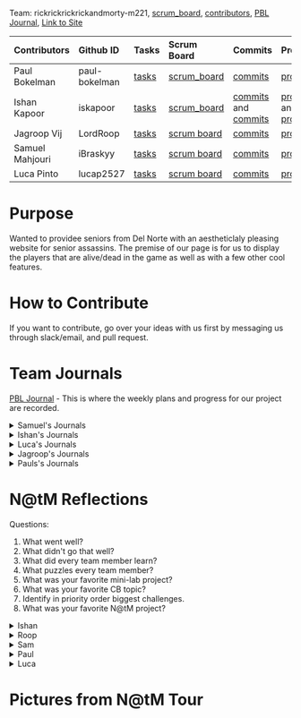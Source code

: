 

Team: rickrickrickrickandmorty-m221, [scrum_board](https://github.com/paul-bokelman/m221/projects/1), [contributors](https://github.com/paul-bokelman/m221/graphs/contributors), [PBL Journal](https://docs.google.com/document/d/18HXRgCK03j-oEDDNULipVbmPbQST__IhFfyIKpCGtlQ/edit?usp=sharing), [Link to Site](http://m221.tk/)

| Contributors            | Github ID       | Tasks  | Scrum Board | Commits | Profile |
| :------------   |:--------------- | :----- | :---------- | :------ | :------ |
| Paul Bokelman   | paul-bokelman | [tasks](https://github.com/paul-bokelman/m221/issues?q=is%3Aopen+assignee%3Apaul-bokelman)  | [scrum_board](https://github.com/paul-bokelman/m221/projects/1?card_filter_query=assignee%3Apaul-bokelman) | [commits](https://github.com/paul-bokelman/m221/commits?author=paul-bokelman) | [profile](https://github.com/paul-bokelman) |
| Ishan Kapoor    | iskapoor      | [tasks](https://github.com/paul-bokelman/m221/issues?q=is%3Aopen+assignee%3Aiskapoor)       | [scrum_board](https://github.com/paul-bokelman/m221/projects/1?card_filter_query=assignee%3Aiskapoor) | [commits](https://github.com/paul-bokelman/m221/commits?author=iskapoor) and [commits](https://github.com/paul-bokelman/m221/commits?author=Eshan21) | [profile](https://github.com/iskapoor) and [profile](https://github.com/Eshan21)|
| Jagroop Vij     | LordRoop      | [tasks](https://github.com/paul-bokelman/m221/issues?q=is%3Aopen+assignee%3ALordRoop)       | [scrum board](https://github.com/paul-bokelman/m221/projects/1?card_filter_query=assignee%3Alordroop) | [commits](https://github.com/paul-bokelman/m221/commits?author=LordRoop) | [profile](https://github.com/LordRoop) |
| Samuel Mahjouri | iBraskyy      | [tasks](https://github.com/paul-bokelman/m221/issues?q=is%3Aopen+assignee%3AiBraskyy)       | [scrum board](https://github.com/paul-bokelman/m221/projects/1?card_filter_query=assignee%3AiBraskyy) | [commits](https://github.com/paul-bokelman/m221/commits?author=iBraskyy) | [profile](https://github.com/iBraskyy) |
| Luca Pinto      | lucap2527     | [tasks](https://github.com/paul-bokelman/m221/issues?q=is%3Aopen+assignee%3Alucap2527)      | [scrum board](https://github.com/paul-bokelman/m221/projects/1?card_filter_query=assignee%3Alucap2527) | [commits](https://github.com/paul-bokelman/m221/commits?author=luca2527) | [profile](https://github.com/lucap2527) |


# Purpose

Wanted to providee seniors from Del Norte with an aestheticlaly pleasing website for senior assassins. The premise of our page is for us to display the players that are alive/dead in the game as well as with a few other cool features. 

# How to Contribute

If you want to contribute, go over your ideas with us first by messaging us through slack/email, and pull request.

# Team Journals


[PBL Journal](https://docs.google.com/document/d/18HXRgCK03j-oEDDNULipVbmPbQST__IhFfyIKpCGtlQ/edit?usp=sharing) - This is where the weekly plans and progress for our project are recorded.

<details>
<summary>Samuel's Journals</summary>
<br>

[Sam's Test Corrections Journal](https://docs.google.com/document/d/1J4m888ltQZlV-p-JNlWyx65KKhqEcEW78RdUCDcRjAw/edit?usp=sharing)

[Sam's Tech Talk Notes Journal](https://docs.google.com/document/d/13WPnSnMtUL4bnp5dOZ6WDeoVuI1OcW0uZbBc3tLvT2U/edit?usp=sharing)

</details>

<details>
<summary>Ishan's Journals</summary>
<br>

[Ishan Kapoor's Journal](https://docs.google.com/document/d/1bvbj6aZrAFg77SxrK15v2gJzfe5qRikamzlIsG5Nwc8/edit?usp=sharing)
  
</details>

</details>

<details>
<summary>Luca's Journals</summary>
<br>

[Luca Pinto Journal](https://docs.google.com/document/d/1o6jel5V2YsOTTnGLbwFYh2T1PtHx-hJ2KlFS8i6V_qs/edit?usp=sharing)

</details>

<details>
<summary>Jagroop's Journals</summary>
<br>

[Jagroop's Tech Talk Notes](https://docs.google.com/document/d/1IRCmN5pN-XwPg-95OPInClvOLiPKVoRwjU31HO49Sus/edit)

[Jagroop's Ticket of the Week](https://github.com/paul-bokelman/m221/issues/8)
  
</details>

<details>
<summary>Pauls's Journals</summary>
<br>
 
[Paul's Journal](https://docs.google.com/document/d/12QFLbm3LEl3rWMRoM3ZKEnSf0CLwelTJDJ3ESmEY55M/edit#heading=h.pkw01rg8bsdy)
  
</details>
  




</details>

# N@tM Reflections
  
 Questions:
1. What went well?
2. What didn't go that well?
3. What did every team member learn?
4. What puzzles every team member?
5. What was your favorite mini-lab project?
6. What was your favorite CB topic?
7. Identify in priority order biggest challenges.
8. What was your favorite N@tM project?

<details>
<summary>Ishan</summary>
<br>
  
  1. Despite our struggles across the Tri, we were able to create a finished product with a database, leaderboard, and alive/dead players page present. While it wasn't what we all expected, we did end up with a completed product and many key features are present, we were able to effectively combine the different aspects of our idea into a website format and code it in a clean and modular manner.
  2. A lot. We weren't able to coordinate at all for most of the trimester and my commits weren't counting (despite getting that fixed a few weeks in). We also ran into compilation issues and many people didn't finish the work they should have as they were messing off with low expectations as they are seniors. Overall, our team lacked working teammates and due to no one trying to work, there wasn't much work to coordinate. As such, despite my attempts, our product was far from the completed work we envisioned.
  3. I personally learned a lot about how to manage a team and try to get ineffective teammates working, through my growth mindset, near the end, we were about to coordinate and finish the presentation on our project together as a team. Roop learned how a site works in the backend and gained valuable experience in how to deploy a java site.
  4. There was a build error in maven when we tried to compile the site recently. Through the efforts of Roop, it was eventually resolved but we did struggle with it for a while.
  5. ASCII Art Lab
  6. Unit 9
  7. Learning Thymeleaf, Communication with Team, Working on PBL, Helping with Deployment
  8. Art project by Logan Brown in Design Mixed Media
  
  
</details>
  <details>
<summary>Roop</summary>
<br>
  
  1. Our project turned out very clean and polished
  2. Our communication within the group was not stellar. It definitely needed work
  3. I personally learned about the backend of websites, and how to run them. I think we all learned a bit more on how maven works and how it interacts w the code in our project deployment
  4. We were all not sure why we were getting a build error in maven. Using the tekari wrapper fixed it but we are still not sure why it wouldn't build
  5. grayscale
  6. Unit 5 was my favorite because it was the easiest to understand
  7. Deployment (I kinda made this one harder than it needed to be), Communication with the Team, Working on PBL, Collegeboard
  8. There was a really cool painting in AP Studio Drawing of a giant squid monster attacking the space needle Drawn by Sanya Sitlani
  
</details>
  <details>
<summary>Sam</summary>
<br>
  
  
  
</details>
  <details>
<summary>Paul</summary>
<br>
  
  
  
</details>
  <details>
<summary>Luca</summary>
<br>
  
  
  
</details>
  
# Pictures from N@tM Tour


